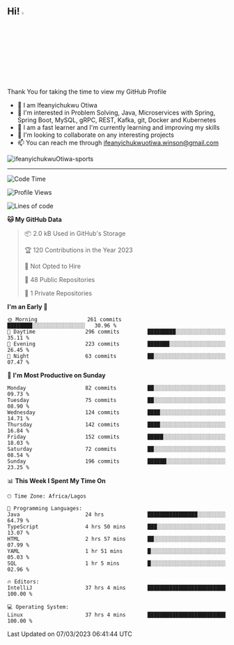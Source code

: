 <!-- BLOG-POST-LIST:START --><!-- BLOG-POST-LIST:END -->

## Hi! <img src="https://media.giphy.com/media/hvRJCLFzcasrR4ia7z/giphy.gif" width="4%"> 

Thank You for taking the time to view my GitHub Profile

- 👋 I am Ifeanyichukwu Otiwa
- 👀 I'm interested in Problem Solving, Java, Microservices with Spring, Spring Boot, MySQL, gRPC, REST, Kafka, git, Docker and Kubernetes
- 🌱 I am a fast learner and I'm currently learning and improving my skills
- 💞️ I'm looking to collaborate on any interesting projects
- 📫 You can reach me through ifeanyichukwuotiwa.winson@gmail.com

<p align="left" marginTop="10px"> <img src="https://komarev.com/ghpvc/?username=ifeanyichukwuOtiwa-sports&label=Profile%20views&color=0e75b6&style=for-the-badge" alt="ifeanyichukwuOtiwa-sports" /> </p>

***

<!--START_SECTION:waka-->
![Code Time](http://img.shields.io/badge/Code%20Time-1%2C145%20hrs%2028%20mins-blue)

![Profile Views](http://img.shields.io/badge/Profile%20Views-1-blue)

![Lines of code](https://img.shields.io/badge/From%20Hello%20World%20I%27ve%20Written-58.3%20thousand%20lines%20of%20code-blue)

**🐱 My GitHub Data** 

> 📦 2.0 kB Used in GitHub's Storage 
 > 
> 🏆 120 Contributions in the Year 2023
 > 
> 🚫 Not Opted to Hire
 > 
> 📜 48 Public Repositories 
 > 
> 🔑 1 Private Repositories 
 > 
**I'm an Early 🐤** 

```text
🌞 Morning                261 commits         ████████░░░░░░░░░░░░░░░░░   30.96 % 
🌆 Daytime                296 commits         █████████░░░░░░░░░░░░░░░░   35.11 % 
🌃 Evening                223 commits         ███████░░░░░░░░░░░░░░░░░░   26.45 % 
🌙 Night                  63 commits          ██░░░░░░░░░░░░░░░░░░░░░░░   07.47 % 
```
📅 **I'm Most Productive on Sunday** 

```text
Monday                   82 commits          ██░░░░░░░░░░░░░░░░░░░░░░░   09.73 % 
Tuesday                  75 commits          ██░░░░░░░░░░░░░░░░░░░░░░░   08.90 % 
Wednesday                124 commits         ████░░░░░░░░░░░░░░░░░░░░░   14.71 % 
Thursday                 142 commits         ████░░░░░░░░░░░░░░░░░░░░░   16.84 % 
Friday                   152 commits         █████░░░░░░░░░░░░░░░░░░░░   18.03 % 
Saturday                 72 commits          ██░░░░░░░░░░░░░░░░░░░░░░░   08.54 % 
Sunday                   196 commits         ██████░░░░░░░░░░░░░░░░░░░   23.25 % 
```


📊 **This Week I Spent My Time On** 

```text
🕑︎ Time Zone: Africa/Lagos

💬 Programming Languages: 
Java                     24 hrs              ████████████████░░░░░░░░░   64.79 % 
TypeScript               4 hrs 50 mins       ███░░░░░░░░░░░░░░░░░░░░░░   13.07 % 
HTML                     2 hrs 57 mins       ██░░░░░░░░░░░░░░░░░░░░░░░   07.99 % 
YAML                     1 hr 51 mins        █░░░░░░░░░░░░░░░░░░░░░░░░   05.03 % 
SQL                      1 hr 5 mins         █░░░░░░░░░░░░░░░░░░░░░░░░   02.96 % 

🔥 Editors: 
IntelliJ                 37 hrs 4 mins       █████████████████████████   100.00 % 

💻 Operating System: 
Linux                    37 hrs 4 mins       █████████████████████████   100.00 % 
```


 Last Updated on 07/03/2023 06:41:44 UTC
<!--END_SECTION:waka-->

<!--
<p align="center">
![trophy](https://github-profile-trophy.vercel.app/?username=ifeanyichukwuOtiwa-sports&theme=onedark) (https://github.com/ryo-ma/github-profile-trophy)
</p>
-->

<!---
ifeanyi-otiwa/ifeanyi-otiwa is a ✨ special ✨ repository because its `README.md` (this file) appears on your GitHub profile.
You can click the Preview link to take a look at your changes.
--->
